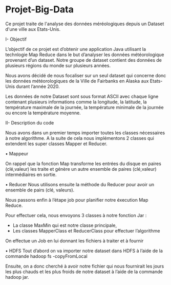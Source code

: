 # Projet-Big-Data
Ce projet traite de l'analyse des données méréologiques depuis un Dataset d'une ville aux Etats-Unis.

I-	Objectif 

L’objectif de ce projet est d’obtenir une application Java utilisant la technlogie Map Reduce dans le but d’analyser les données météorologique provenant d’un dataset. Notre groupe de dataset contient des données de plusieurs régions du monde sur plusieurs années. 

Nous avons décidé de nous focaliser sur un seul dataset qui concerne donc les données météorologiques de la Ville de Fairbanks en Alaska aux Etats-Unis durant l’année 2020.

Les données de notre Dataset sont sous format ASCII avec chaque ligne contenant plusieurs informations comme la longitude, la latitude, la température maximale de la journée, la température minimale de la journée ou encore la température moyenne.


II-	Description du code 


Nous avons dans un premier temps importer toutes les classes nécessaires à notre algorithme.
A la suite de cela nous implémentons 2 classes qui extendent les super classes Mapper et Reducer.

•	Mappeur 

On rappel que la fonction Map transforme les entrées du disque en paires (clé,valeur) les traite et génère un autre ensemble de paires (clé,valeur) intermédiaires en sortie.

•	Reducer
Nous utilisons ensuite la méthode du Reducer pour avoir un ensemble de pairs (clé, valeurs).


Nous passons enfin à l’étape job pour planifier notre éxecution Map Reduce.

Pour effectuer cela, nous envoyons 3 classes à notre fonction Jar :
-	La classe MaxMin qui est notre classe principale,
-	Les classes MapperClass et ReducerClass pour effectuer l’algorithme

On effectue un Job en lui donnant les fichiers à traiter et à fournir 

•	HDFS
Tout d’abord on va importer notre dataset dans HDFS à l’aide de la commande hadoop fs -copyFromLocal 

Ensuite, on a donc cherché à avoir notre fichier qui nous fournirait les jours les plus chauds et les plus froids de notre dataset à l’aide de la commande hadoop jar.


